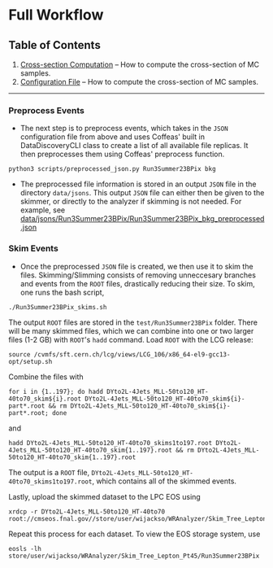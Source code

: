 # Full Workflow

## Table of Contents
1. [Cross-section Computation](xsec.md) – How to compute the cross-section of MC samples.
2. [Configuration File](config.md) – How to compute the cross-section of MC samples.
---

### Preprocess Events

* The next step is to preprocess events, which takes in the `JSON` configuration file from above and uses Coffeas' built in DataDiscoveryCLI class to create a list of all available file replicas. It then preprocesses them using Coffeas' preprocess function.
```
python3 scripts/preprocessed_json.py Run3Summer23BPix bkg
```
* The preprocessed file information is stored in an output `JSON` file in the directory `data/jsons`. This output `JSON` file can either then be given to the skimmer, or directly to the analyzer if skimming is not needed. For example, see [data/jsons/Run3Summer23BPix/Run3Summer23BPix_bkg_preprocessed.json](https://github.com/UMN-CMS/WrCoffea/blob/add_skims/data/jsons/Run3Summer23BPix/Run3Summer23BPix_bkg_preprocessed.json)

### Skim Events

* Once the preprocessed `JSON` file is created, we then use it to skim the files. Skimming/Slimming consists of removing unneccesary branches and events from the `ROOT` files, drastically reducing their size. To skim, one runs the bash script,
```
./Run3Summer23BPix_skims.sh
```
The output `ROOT` files are stored in the `test/Run3Summer23BPix` folder. There will be many skimmed files, which we can combine into one or two larger files (1-2 GB) with `ROOT`'s `hadd` command. Load `ROOT` with the LCG release:
```
source /cvmfs/sft.cern.ch/lcg/views/LCG_106/x86_64-el9-gcc13-opt/setup.sh
```
Combine the files with
```
for i in {1..197}; do hadd DYto2L-4Jets_MLL-50to120_HT-40to70_skim${i}.root DYto2L-4Jets_MLL-50to120_HT-40to70_skim${i}-part*.root && rm DYto2L-4Jets_MLL-50to120_HT-40to70_skim${i}-part*.root; done
```
and
```
hadd DYto2L-4Jets_MLL-50to120_HT-40to70_skims1to197.root DYto2L-4Jets_MLL-50to120_HT-40to70_skim{1..197}.root && rm DYto2L-4Jets_MLL-50to120_HT-40to70_skim{1..197}.root
```
The output is a `ROOT` file, `DYto2L-4Jets_MLL-50to120_HT-40to70_skims1to197.root`, which contains all of the skimmed events. 

Lastly, upload the skimmed dataset to the LPC EOS using
```
xrdcp -r DYto2L-4Jets_MLL-50to120_HT-40to70 root://cmseos.fnal.gov//store/user/wijackso/WRAnalyzer/Skim_Tree_Lepton_Pt45/Run3Summer23BPix
```
Repeat this process for each dataset. To view the EOS storage system, use
```
eosls -lh store/user/wijackso/WRAnalyzer/Skim_Tree_Lepton_Pt45/Run3Summer23BPix
```

